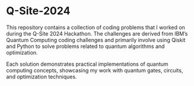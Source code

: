 # Q-Site-2024

This repository contains a collection of coding problems that I worked on during the Q-Site 2024 Hackathon. The challenges are derived from IBM’s Quantum Computing coding challenges and primarily involve using Qiskit and Python to solve problems related to quantum algorithms and optimization.

Each solution demonstrates practical implementations of quantum computing concepts, showcasing my work with quantum gates, circuits, and optimization techniques.

